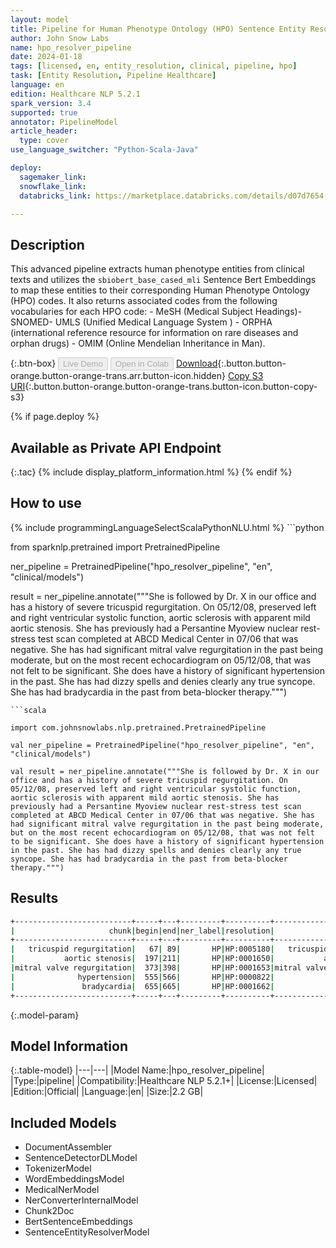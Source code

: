 ```yaml
---
layout: model
title: Pipeline for Human Phenotype Ontology (HPO) Sentence Entity Resolver
author: John Snow Labs
name: hpo_resolver_pipeline
date: 2024-01-18
tags: [licensed, en, entity_resolution, clinical, pipeline, hpo]
task: [Entity Resolution, Pipeline Healthcare]
language: en
edition: Healthcare NLP 5.2.1
spark_version: 3.4
supported: true
annotator: PipelineModel
article_header:
  type: cover
use_language_switcher: "Python-Scala-Java"

deploy:
  sagemaker_link: 
  snowflake_link: 
  databricks_link: https://marketplace.databricks.com/details/d07d7654-d483-4f1d-bb26-13b02197b87f/John-Snow-Labs_Extract-phenotypic-abnormalities-and-the-coresponding-HPO-codes

---
```


## Description

This advanced pipeline extracts human phenotype entities from clinical texts and utilizes the `sbiobert_base_cased_mli` Sentence Bert Embeddings to map these entities to their corresponding Human Phenotype Ontology (HPO) codes. It also returns associated codes from the following vocabularies for each HPO code: - MeSH (Medical Subject Headings)- SNOMED- UMLS (Unified Medical Language System ) - ORPHA (international reference resource for information on rare diseases and orphan drugs) - OMIM (Online Mendelian Inheritance in Man).

{:.btn-box}
<button class="button button-orange" disabled>Live Demo</button>
<button class="button button-orange" disabled>Open in Colab</button>
[Download](https://s3.amazonaws.com/auxdata.johnsnowlabs.com/clinical/models/hpo_resolver_pipeline_en_5.2.1_3.4_1705567225042.zip){:.button.button-orange.button-orange-trans.arr.button-icon.hidden}
[Copy S3 URI](s3://auxdata.johnsnowlabs.com/clinical/models/hpo_resolver_pipeline_en_5.2.1_3.4_1705567225042.zip){:.button.button-orange.button-orange-trans.button-icon.button-copy-s3}

{% if page.deploy %}
## Available as Private API Endpoint

{:.tac}
{% include display_platform_information.html %}
{% endif %}

## How to use



<div class="tabs-box" markdown="1">
{% include programmingLanguageSelectScalaPythonNLU.html %}
```python

from sparknlp.pretrained import PretrainedPipeline

ner_pipeline = PretrainedPipeline("hpo_resolver_pipeline", "en", "clinical/models")

result = ner_pipeline.annotate("""She is followed by Dr. X in our office and has a history of severe tricuspid regurgitation. On 05/12/08, preserved left and right ventricular systolic function, aortic sclerosis with apparent mild aortic stenosis. She has previously had a Persantine Myoview nuclear rest-stress test scan completed at ABCD Medical Center in 07/06 that was negative. She has had significant mitral valve regurgitation in the past being moderate, but on the most recent echocardiogram on 05/12/08, that was not felt to be significant. She does have a history of significant hypertension in the past. She has had dizzy spells and denies clearly any true syncope. She has had bradycardia in the past from beta-blocker therapy.""")

```
```scala

import com.johnsnowlabs.nlp.pretrained.PretrainedPipeline

val ner_pipeline = PretrainedPipeline("hpo_resolver_pipeline", "en", "clinical/models")

val result = ner_pipeline.annotate("""She is followed by Dr. X in our office and has a history of severe tricuspid regurgitation. On 05/12/08, preserved left and right ventricular systolic function, aortic sclerosis with apparent mild aortic stenosis. She has previously had a Persantine Myoview nuclear rest-stress test scan completed at ABCD Medical Center in 07/06 that was negative. She has had significant mitral valve regurgitation in the past being moderate, but on the most recent echocardiogram on 05/12/08, that was not felt to be significant. She does have a history of significant hypertension in the past. She has had dizzy spells and denies clearly any true syncope. She has had bradycardia in the past from beta-blocker therapy.""")

```
</div>

## Results

```bash
+--------------------------+-----+---+---------+----------+--------------------------+--------------------------------------------------+
|                     chunk|begin|end|ner_label|resolution|               description|                                         all_codes|
+--------------------------+-----+---+---------+----------+--------------------------+--------------------------------------------------+
|   tricuspid regurgitation|   67| 89|       HP|HP:0005180|   tricuspid regurgitation|MSH:D014262||SNOMED:111287006||UMLS:C0040961||O...|
|           aortic stenosis|  197|211|       HP|HP:0001650|           aortic stenosis|MSH:D001024||SNOMED:60573004||UMLS:C0003507||OR...|
|mitral valve regurgitation|  373|398|       HP|HP:0001653|mitral valve regurgitation|MSH:D008944||SNOMED:48724000||UMLS:C0026266,C35...|
|              hypertension|  555|566|       HP|HP:0000822|              hypertension|MSH:D006973||SNOMED:24184005,38341003||UMLS:C00...|
|               bradycardia|  655|665|       HP|HP:0001662|               bradycardia|MSH:D001919||SNOMED:48867003||UMLS:C0428977||OR...|
+--------------------------+-----+---+---------+----------+--------------------------+--------------------------------------------------+
```

{:.model-param}
## Model Information

{:.table-model}
|---|---|
|Model Name:|hpo_resolver_pipeline|
|Type:|pipeline|
|Compatibility:|Healthcare NLP 5.2.1+|
|License:|Licensed|
|Edition:|Official|
|Language:|en|
|Size:|2.2 GB|

## Included Models

- DocumentAssembler
- SentenceDetectorDLModel
- TokenizerModel
- WordEmbeddingsModel
- MedicalNerModel
- NerConverterInternalModel
- Chunk2Doc
- BertSentenceEmbeddings
- SentenceEntityResolverModel
